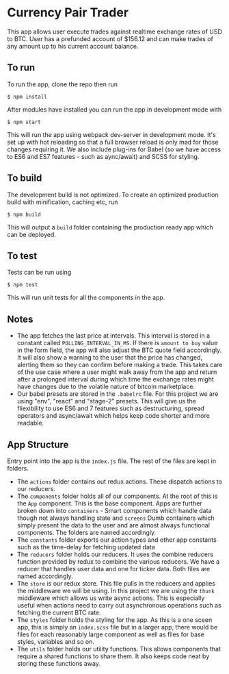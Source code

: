 # Currency Pair Trader
This app allows user execute trades against realtime exchange rates of USD to BTC. User has a prefunded account of $156.12 and can make trades of any amount up to his current account balance.

## To run
To run the app, clone the repo then run
```
$ npm install
```

After modules have installed you can run the app in development mode with
```
$ npm start
```

This will run the app using webpack dev-server in development mode. It's set up with hot reloading so that a full browser reload is only mad for those changes requiring it. We also include plug-ins for Babel (so we have access to ES6 and ES7 features - such as aync/await) and SCSS for styling.

## To build
The development build is not optimized. To create an optimized production build with minification, caching etc, run
```
$ npm build
```

This will output a `build` folder containing the production ready app which can be deployed.

## To test
Tests can be run using
```
$ npm test
```

This will run unit tests for all the components in the app.

## Notes
- The app fetches the last price at intervals. This interval is stored in a constant called `POLLING_INTERVAL_IN_MS`. If there is `amount to buy` value in the form field, the app will also adjust the BTC quote field accordingly. It will also show a warning to the user that the price has changed, alerting them so they can confirm before making a trade. This takes care of the use case where a user might walk away from the app and return after a prolonged interval during which time the exchange rates might have changes due to the  volatile nature of bitcoin marketplace.
- Our babel presets are stored in the `.babelrc` file. For this project we are using "env", "react" and "stage-2" presets. This will give us the fliexibility to use ES6 and 7 features such as destructuring, spread operators and async/await which helps keep code shorter and more readable.

## App Structure
Entry point into the app is the `index.js` file. The rest of the files are kept in folders.
- The `actions` folder contains out redux actions. These dispatch actions to our reducers.
- The `components` folder holds all of our components. At the root of this is the `App` component. This is the base component.
Apps are further broken down into `containers` - Smart components which handle data though not always handling state and `screens` Dumb containers which simply present the data to the user and are almost always functional components. The folders are named accordingly.
- The `constants` folder exports our action types and other app constants such as the time-delay for fetching updated data
- The `reducers` folder holds our reducers. It uses the combine reducers function provided by redux to combine the various reducers. We have a reducer that handles user data and one for ticker data. Both files are named accordingly.
- The `store` is our redux store. This file pulls in the reducers and applies the middleware we will be using. In this project we are using the `thunk` middleware which allows us write async actions. This is especially useful when actions need to carry out asynchronous operations such as fetching the current BTC rate.
- The `styles` folder holds the styling for the app. As this is a one sceen app, this is simply an `index.scss` file but in a larger app, there would be files for each reasonably large component as well as files for base styles, variables and so on.
- The `utils` folder  holds our utility functions. This allows components that require a shared functions to share them. It also keeps code neat by storing these functions away.

